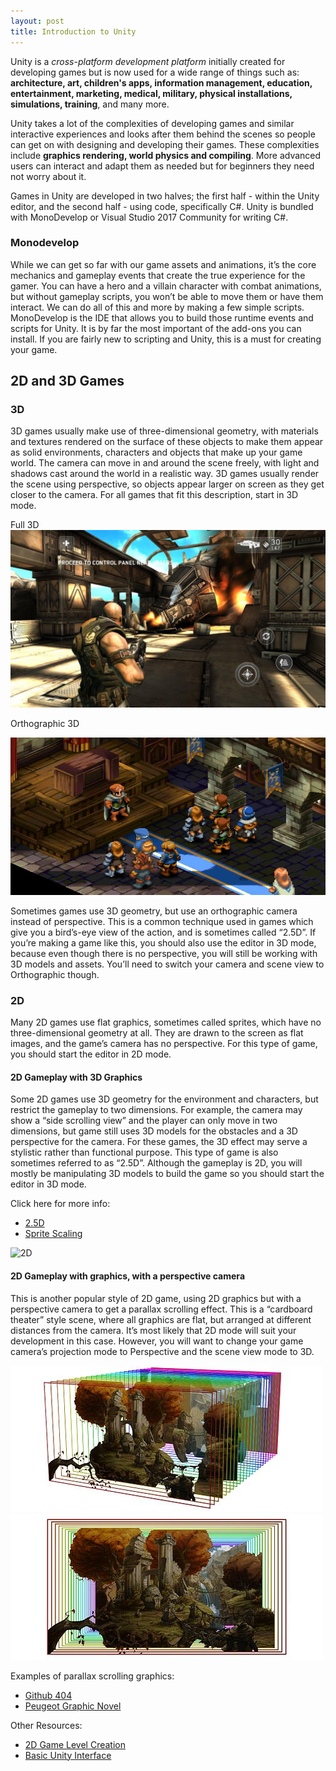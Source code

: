 ```yaml
---
layout: post
title: Introduction to Unity
---
```



Unity is a _cross-platform development platform_ initially created for developing games but is now used for a wide range of things such as: **architecture, art, children's apps, information management, education, entertainment, marketing, medical, military, physical installations, simulations, training**, and many more.

Unity takes a lot of the complexities of developing games and similar interactive experiences and looks after them behind the scenes so people can get on with designing and developing their games. These complexities include **graphics rendering, world physics and compiling**. More advanced users can interact and adapt them as needed but for beginners they need not worry about it.

Games in Unity are developed in two halves; the first half - within the Unity editor, and the second half - using code, specifically C#. Unity is bundled with MonoDevelop or Visual Studio 2017 Community for writing C#.
 

### Monodevelop

While we can get so far with our game assets and animations, it’s the core mechanics and gameplay events that create the true experience for the gamer. You can have a hero and a villain character with combat animations, but without gameplay scripts, you won’t be able to move them or have them interact. We can do all of this and more by making a few simple scripts. MonoDevelop is the IDE that allows you to build those runtime events and scripts for Unity. It is by far the most important of the add-ons you can install. If you are fairly new to scripting and Unity, this is a must for creating your game. 

## 2D and 3D Games

### 3D 

3D games usually make use of three-dimensional geometry, with materials and textures rendered on the surface of these objects to make them appear as solid environments, characters and objects that make up your game world. The camera can move in and around the scene freely, with light and shadows cast around the world in a realistic way. 3D games usually render the scene using perspective, so objects appear larger on screen as they get closer to the
camera. For all games that fit this description, start in 3D mode.

Full 3D
![3Deg](https://github.com/kimfoo/unitygamedevelopment/blob/master/3Deg.jpg?raw=true)

Orthographic 3D

![ortho](https://github.com/kimfoo/unitygamedevelopment/blob/master/ortho3.jpg?raw=true)

Sometimes games use 3D geometry, but use an orthographic camera instead of perspective. This is a common technique used in games which give you a bird’s-eye view of the action, and is sometimes called “2.5D”. If you’re making a game like this, you should also use the editor in 3D mode, because even though there is no perspective, you will still be working with 3D models and assets. You’ll need to switch your camera and scene view to Orthographic though.


### 2D

Many 2D games use flat graphics, sometimes called sprites, which have no three-dimensional geometry at all. They are drawn to the screen as flat images, and the game’s camera has no perspective. For this type of game, you should start the editor in 2D mode.

#### 2D Gameplay with 3D Graphics

Some 2D games use 3D geometry for the environment and characters, but restrict
the gameplay to two dimensions. For example, the camera may show a “side scrolling view” and the player can only move in two dimensions, but game still uses 3D models for the obstacles and a 3D perspective for the camera. For these games, the 3D effect may serve a stylistic rather than functional purpose. This type of game is also sometimes referred to as “2.5D”. Although the gameplay is 2D, you will mostly be manipulating 3D models to build the game so you should start the editor in 3D mode.

Click here for more info:
- [2.5D](https://www.giantbomb.com/25d/3015-660/)
- [Sprite Scaling](https://www.youtube.com/watch?v=9PMjuq-GO5c)

![2D](https://static.giantbomb.com/uploads/original/0/30/1083239-shadowcomplex_screen14.jpg?raw=true)

#### 2D Gameplay with graphics, with a perspective camera

This is another popular style of 2D game, using 2D graphics but with a perspective camera to get a parallax scrolling effect. This is a “cardboard theater” style scene, where all graphics are flat, but arranged at different distances from the camera. It’s most likely that 2D mode will suit your development in this case. However, you will want to change your game camera’s 
projection mode to Perspective and the scene view mode to 3D.

![2D1](https://github.com/kimfoo/unitygamedevelopment/blob/master/parscroll.jpg?raw=true)
![2D2](https://github.com/kimfoo/unitygamedevelopment/blob/master/parscroll2.jpg?raw=true)

Examples of parallax scrolling graphics:
- [Github 404](https://github.com/iminyourhouse-turnaround)
- [Peugeot Graphic Novel](http://graphicnovel-hybrid4.peugeot.com/start.html)


Other Resources:
- [2D Game Level Creation](http://ptgmedia.pearsoncmg.com/images/9780321957726/samplepages/9780321957726.pdf)
- [Basic Unity Interface](http://gardensandmachines.com/Gamedesign/01_IntroToUnityDev_Interface_CB.pdf)




